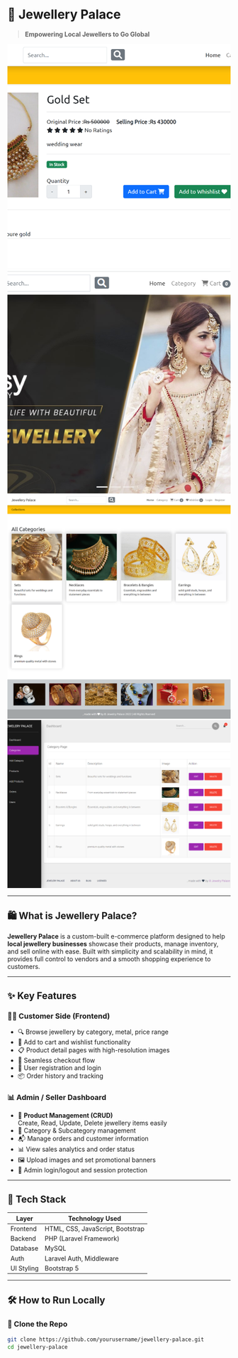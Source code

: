 # 💎 Jewellery Palace

> **Empowering Local Jewellers to Go Global**

![UI Preview 1](./ui2.png)
![UI Preview 2](./ui3.PNG)
![UI Preview 3](./ui4.png)
![UI Preview 4](./ui5.png)

---

## 🛍️ What is Jewellery Palace?

**Jewellery Palace** is a custom-built e-commerce platform designed to help **local jewellery businesses** showcase their products, manage inventory, and sell online with ease. Built with simplicity and scalability in mind, it provides full control to vendors and a smooth shopping experience to customers.

---

## ✨ Key Features

### 🧑‍💼 Customer Side (Frontend)

- 🔍 Browse jewellery by category, metal, price range
- 🛒 Add to cart and wishlist functionality
- 📋 Product detail pages with high-resolution images
- 🧾 Seamless checkout flow
- 🔐 User registration and login
- 📦 Order history and tracking

### 📊 Admin / Seller Dashboard

- 🧮 **Product Management (CRUD)**  
  Create, Read, Update, Delete jewellery items easily
- 📂 Category & Subcategory management
- 📬 Manage orders and customer information
- 📊 View sales analytics and order status
- 🖼️ Upload images and set promotional banners
- 🔐 Admin login/logout and session protection

---

## 🔧 Tech Stack

| Layer       | Technology Used                      |
|-------------|--------------------------------------|
| Frontend    | HTML, CSS, JavaScript, Bootstrap     |
| Backend     | PHP (Laravel Framework)              |
| Database    | MySQL                                |
| Auth        | Laravel Auth, Middleware             |
| UI Styling  | Bootstrap 5                          |

---

## 🛠️ How to Run Locally

### 🔽 Clone the Repo

```bash
git clone https://github.com/yourusername/jewellery-palace.git
cd jewellery-palace
